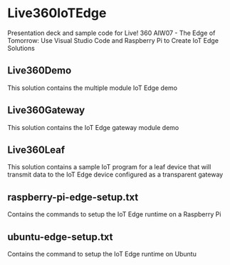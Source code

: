 # Live360IoTEdge
Presentation deck and sample code for Live! 360 AIW07 - The Edge of Tomorrow: Use Visual Studio Code and Raspberry Pi to Create IoT Edge Solutions

## Live360Demo
This solution contains the multiple module IoT Edge demo

## Live360Gateway
This solution contains the IoT Edge gateway module demo

## Live360Leaf
This solution contains a sample IoT program for a leaf device that will transmit data to the IoT Edge device configured as a transparent gateway

## raspberry-pi-edge-setup.txt
Contains the commands to setup the IoT Edge runtime on a Raspberry Pi

## ubuntu-edge-setup.txt
Contains the command to setup the IoT Edge runtime on Ubuntu
